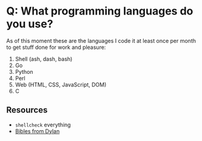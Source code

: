 # Q: What programming languages do you use?

As of this moment these are the languages I code it at least once per
month to get stuff done for work and pleasure:

1.  Shell (ash, dash, bash)
2.  Go
3.  Python
4.  Perl
5.  Web (HTML, CSS, JavaScript, DOM)
6.  C

## Resources

* `shellcheck` everything
* [Bibles from Dylan](https://github.com/dylanaraps)

